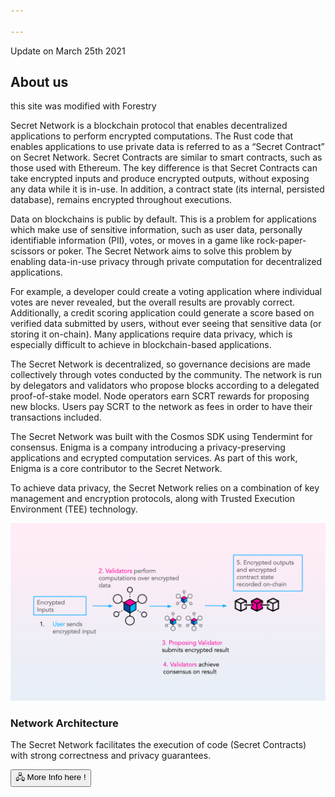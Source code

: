 ```yaml
---

---
```

<!-- Hero -->

<columns mode="slim">
<block>

</block>
</columns>

<columns mode="slim">
<block>

Update on March 25th 2021

## About us

this site was modified with Forestry

Secret Network is a blockchain protocol that enables decentralized applications to perform encrypted computations. The Rust code that enables applications to use private data is referred to as a “Secret Contract” on Secret Network. Secret Contracts are similar to smart contracts, such as those used with Ethereum. The key difference is that Secret Contracts can take encrypted inputs and produce encrypted outputs, without exposing any data while it is in-use. In addition, a contract state (its internal, persisted database), remains encrypted throughout executions.

Data on blockchains is public by default. This is a problem for applications which make use of sensitive information, such as user data, personally identifiable information (PII), votes, or moves in a game like rock-paper-scissors or poker. The Secret Network aims to solve this problem by enabling data-in-use privacy through private computation for decentralized applications.

For example, a developer could create a voting application where individual votes are never revealed, but the overall results are provably correct. Additionally, a credit scoring application could generate a score based on verified data submitted by users, without ever seeing that sensitive data (or storing it on-chain). Many applications require data privacy, which is especially difficult to achieve in blockchain-based applications.

The Secret Network is decentralized, so governance decisions are made collectively through votes conducted by the community. The network is run by delegators and validators who propose blocks according to a delegated proof-of-stake model. Node operators earn SCRT rewards for proposing new blocks. Users pay SCRT to the network as fees in order to have their transactions included.

The Secret Network was built with the Cosmos SDK using Tendermint for consensus. Enigma is a company introducing a privacy-preserving applications and ecrypted computation services. As part of this work, Enigma is a core contributor to the Secret Network.

To achieve data privacy, the Secret Network relies on a combination of key management and encryption protocols, along with Trusted Execution Environment (TEE) technology.

![network](./img/contracts.12ca1fff.png)

</block>

</columns>

</columns>

<columns mode="slim">

### Network Architecture

The Secret Network facilitates the execution of code (Secret Contracts) with strong correctness and privacy guarantees.

[<button class="red-box"> 🖧 More Info here ! </button>](/network)

</columns>